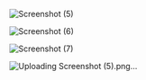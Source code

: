 ![Screenshot (5)](https://github.com/user-attachments/assets/a6d13fc0-2afa-4569-ba63-bb2f9dc816fb)

![Screenshot (6)](https://github.com/user-attachments/assets/8fcd5229-f490-4a18-b178-89987a8c1893)

![Screenshot (7)](https://github.com/user-attachments/assets/7095c4f2-8501-4477-9e17-df83c7229ef4)

![Uploading Screenshot (5).png…]()



